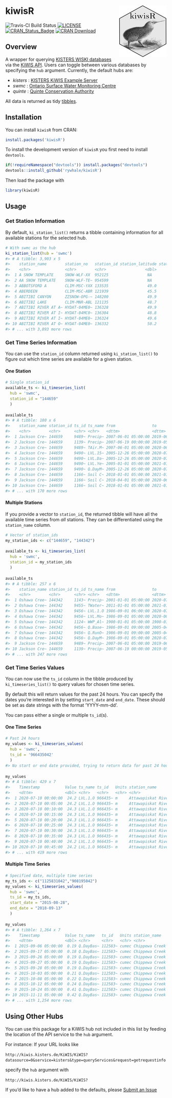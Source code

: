 
<!-- README.md is generated from README.Rmd. Please edit that file -->

# kiwisR <img src="tools/readme/kiwisR_small.png" align="right" />

![Travis-CI Build
Status](https://travis-ci.org/rywhale/kiwisR.svg?branch=master)
[![LICENSE](https://img.shields.io/badge/License-MIT-blue.svg)](https://opensource.org/licenses/MIT)
[![CRAN\_Status\_Badge](https://www.r-pkg.org/badges/version/kiwisR)](https://cran.r-project.org/package=kiwisR)
[![CRAN
Download](https://cranlogs.r-pkg.org/badges/kiwisR?color=brightgreen)](https://CRAN.R-project.org/package=kiwisR)

## Overview

A wrapper for querying [KISTERS WISKI
databases](https://www.kisters.net/NA/products/wiski/) via the [KiWIS
API](https://water.kisters.de/en/technology-trends/kisters-and-open-data/).
Users can toggle between various databases by specifying the `hub`
argument. Currently, the default hubs are:

  - *kisters* : [KISTERS KiWIS Example
    Server](http://kiwis.kisters.de/KiWIS2/index.html)
  - *swmc* : [Ontario Surface Water Monitoring
    Centre](https://www.ontario.ca/page/surface-water-monitoring)
  - *quinte* : [Quinte Conservation
    Authority](http://quinteconservation.ca/site/)

All data is returned as tidy
[tibbles](https://CRAN.R-project.org/package=tibble).

## Installation

You can install `kiwisR` from CRAN:

``` r
install.packages('kiwisR')
```

To install the development version of `kiwisR` you first need to install
`devtools`.

``` r
if(!requireNamespace("devtools")) install.packages("devtools")
devtools::install_github('rywhale/kiwisR')
```

Then load the package with

``` r
library(kiwisR)
```

## Usage

### Get Station Information

By default, `ki_station_list()` returns a tibble containing information
for all available stations for the selected hub.

``` r
# With swmc as the hub
ki_station_list(hub = 'swmc')
#> # A tibble: 3,903 x 5
#>    station_name        station_no   station_id station_latitude station_longitu~
#>    <chr>               <chr>        <chr>                 <dbl>            <dbl>
#>  1 A SNOW TEMPLATE     SNOW-WLF-XX  952125                 NA               NA  
#>  2 AA SNOW TEMPLATE    SNOW-WLF-TE~ 954599                 NA               NA  
#>  3 ABBOTSFORD A        CLIM-MSC-YXX 133535                 49.0           -122. 
#>  4 ABERDEEN            CLIM-MSC-ABR 121939                 45.5            -98.4
#>  5 ABITIBI CANYON      ZZSNOW-OPG-~ 148200                 49.9            -81.6
#>  6 ABITIBI LAKE        CLIM-MNR-ABL 121135                 48.7            -80.1
#>  7 ABITIBI RIVER AT A~ HYDAT-04ME0~ 136328                 49.9            -81.6
#>  8 ABITIBI RIVER AT I~ HYDAT-04MC0~ 136304                 48.8            -80.7
#>  9 ABITIBI RIVER AT I~ HYDAT-04ME0~ 136324                 49.6            -81.4
#> 10 ABITIBI RIVER AT O~ HYDAT-04ME0~ 136332                 50.2            -81.6
#> # ... with 3,893 more rows
```

### Get Time Series Information

You can use the `station_id` column returned using `ki_station_list()`
to figure out which time series are available for a given station.

#### One Station

``` r
# Single station_id
available_ts <- ki_timeseries_list(
  hub = 'swmc', 
  station_id = "144659"
  )

available_ts
#> # A tibble: 180 x 6
#>    station_name station_id ts_id ts_name from                to                 
#>    <chr>        <chr>      <chr> <chr>   <dttm>              <dttm>             
#>  1 Jackson Cre~ 144659     9489~ Precip~ 2007-06-01 05:00:00 2019-06-01 05:00:00
#>  2 Jackson Cre~ 144659     1139~ Precip~ 2007-06-19 00:00:00 2019-05-21 12:00:00
#>  3 Jackson Cre~ 144659     9489~ TAir.M~ 2007-06-01 05:00:00 2020-06-01 05:00:00
#>  4 Jackson Cre~ 144659     9490~ LVL.15~ 2005-12-26 05:00:00 2020-07-11 09:30:00
#>  5 Jackson Cre~ 144659     9490~ LVL.Da~ 2005-12-26 05:00:00 2020-07-10 05:00:00
#>  6 Jackson Cre~ 144659     9490~ LVL.Ye~ 2005-01-01 05:00:00 2021-01-01 05:00:00
#>  7 Jackson Cre~ 144659     9490~ Q.DayM~ 2005-12-26 05:00:00 2020-07-10 05:00:00
#>  8 Jackson Cre~ 144659     1166~ Soil C~ 2018-01-01 05:00:00 2021-01-01 05:00:00
#>  9 Jackson Cre~ 144659     1166~ Soil C~ 2018-04-01 05:00:00 2020-06-01 05:00:00
#> 10 Jackson Cre~ 144659     1166~ Soil C~ 2018-01-01 05:00:00 2021-01-01 05:00:00
#> # ... with 170 more rows
```

#### Multiple Stations

If you provide a vector to `station_id`, the returned tibble will have
all the available time series from *all* stations. They can be
differentiated using the `station_name` column.

``` r
# Vector of station_ids
my_station_ids <- c("144659", "144342")

available_ts <- ki_timeseries_list(
  hub = 'swmc', 
  station_id = my_station_ids
  )

available_ts
#> # A tibble: 257 x 6
#>    station_name station_id ts_id ts_name from                to                 
#>    <chr>        <chr>      <chr> <chr>   <dttm>              <dttm>             
#>  1 Oshawa Cree~ 144342     1143~ Precip~ 2001-01-01 05:00:00 2020-07-12 05:00:00
#>  2 Oshawa Cree~ 144342     9455~ TWater~ 2011-01-01 05:00:00 2021-01-01 05:00:00
#>  3 Oshawa Cree~ 144342     9456~ LVL.1.O 1986-09-01 06:00:00 2020-07-11 10:15:00
#>  4 Oshawa Cree~ 144342     9456~ LVL.Mo~ 1986-09-01 05:00:00 2020-06-01 05:00:00
#>  5 Oshawa Cree~ 144342     1124~ WWP_Al~ 1900-01-01 05:00:00 1900-01-01 05:00:00
#>  6 Oshawa Cree~ 144342     9456~ Q.Base~ 1986-09-01 09:00:00 2005-04-28 16:30:00
#>  7 Oshawa Cree~ 144342     9456~ Q.RunO~ 1986-09-01 09:00:00 2005-04-28 16:30:00
#>  8 Oshawa Cree~ 144342     9456~ Q.DayM~ 1986-09-01 05:00:00 2020-07-10 05:00:00
#>  9 Jackson Cre~ 144659     9489~ Precip~ 2007-06-01 05:00:00 2019-06-01 05:00:00
#> 10 Jackson Cre~ 144659     1139~ Precip~ 2007-06-19 00:00:00 2019-05-21 12:00:00
#> # ... with 247 more rows
```

### Get Time Series Values

You can now use the `ts_id` column in the tibble produced by
`ki_timeseries_list()` to query values for chosen time series.

By default this will return values for the past 24 hours. You can
specify the dates you’re interested in by setting `start_date` and
`end_date`. These should be set as date strings with the format
‘YYYY-mm-dd’.

You can pass either a single or multiple `ts_id`(s).

#### One Time Series

``` r
# Past 24 hours
my_values <- ki_timeseries_values(
  hub = 'swmc', 
  ts_id = '966435042'
  )
#> No start or end date provided, trying to return data for past 24 hours

my_values
#> # A tibble: 429 x 7
#>    Timestamp           Value ts_name ts_id   Units station_name       station_id
#>    <dttm>              <dbl> <chr>   <chr>   <chr> <chr>              <chr>     
#>  1 2020-07-10 00:00:00  24.2 LVL.1.O 966435~ m     Attawapiskat Rive~ 146273    
#>  2 2020-07-10 00:05:00  24.2 LVL.1.O 966435~ m     Attawapiskat Rive~ 146273    
#>  3 2020-07-10 00:10:00  24.3 LVL.1.O 966435~ m     Attawapiskat Rive~ 146273    
#>  4 2020-07-10 00:15:00  24.3 LVL.1.O 966435~ m     Attawapiskat Rive~ 146273    
#>  5 2020-07-10 00:20:00  24.3 LVL.1.O 966435~ m     Attawapiskat Rive~ 146273    
#>  6 2020-07-10 00:25:00  24.3 LVL.1.O 966435~ m     Attawapiskat Rive~ 146273    
#>  7 2020-07-10 00:30:00  24.3 LVL.1.O 966435~ m     Attawapiskat Rive~ 146273    
#>  8 2020-07-10 00:35:00  24.3 LVL.1.O 966435~ m     Attawapiskat Rive~ 146273    
#>  9 2020-07-10 00:40:00  24.2 LVL.1.O 966435~ m     Attawapiskat Rive~ 146273    
#> 10 2020-07-10 00:45:00  24.2 LVL.1.O 966435~ m     Attawapiskat Rive~ 146273    
#> # ... with 419 more rows
```

#### Multiple Time Series

``` r
# Specified date, multiple time series
my_ts_ids <- c("1125831042","908195042")
my_values <- ki_timeseries_values(
  hub = 'swmc',
  ts_id = my_ts_ids,
  start_date = "2015-08-28",
  end_date = "2018-09-13"
  )

my_values
#> # A tibble: 1,264 x 7
#>    Timestamp           Value ts_name   ts_id   Units station_name     station_id
#>    <dttm>              <dbl> <chr>     <chr>   <chr> <chr>            <chr>     
#>  1 2015-09-06 05:00:00  0.19 Q.DayBas~ 112583~ cumec Chippewa Creek ~ 140764    
#>  2 2015-09-17 05:00:00  0.18 Q.DayBas~ 112583~ cumec Chippewa Creek ~ 140764    
#>  3 2015-09-26 05:00:00  0.19 Q.DayBas~ 112583~ cumec Chippewa Creek ~ 140764    
#>  4 2015-09-27 05:00:00  0.19 Q.DayBas~ 112583~ cumec Chippewa Creek ~ 140764    
#>  5 2015-09-28 05:00:00  0.19 Q.DayBas~ 112583~ cumec Chippewa Creek ~ 140764    
#>  6 2015-10-03 05:00:00  0.21 Q.DayBas~ 112583~ cumec Chippewa Creek ~ 140764    
#>  7 2015-10-08 05:00:00  0.22 Q.DayBas~ 112583~ cumec Chippewa Creek ~ 140764    
#>  8 2015-10-12 05:00:00  0.24 Q.DayBas~ 112583~ cumec Chippewa Creek ~ 140764    
#>  9 2015-10-24 05:00:00  0.41 Q.DayBas~ 112583~ cumec Chippewa Creek ~ 140764    
#> 10 2015-11-11 05:00:00  0.42 Q.DayBas~ 112583~ cumec Chippewa Creek ~ 140764    
#> # ... with 1,254 more rows
```

## Using Other Hubs

You can use this package for a KiWIS hub not included in this list by
feeding the location of the API service to the `hub` argument.

For instance: If your URL looks like

`http://kiwis.kisters.de/KiWIS/KiWIS?datasource=0&service=kisters&type=queryServices&request=getrequestinfo`

specify the `hub` argument with

`http://kiwis.kisters.de/KiWIS/KiWIS?`

If you’d like to have a hub added to the defaults, please [Submit an
Issue](https://github.com/rywhale/kiwisR/issues)
